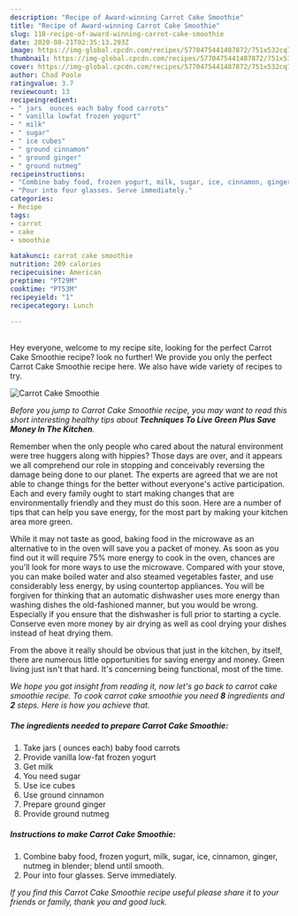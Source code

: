 ```yaml
---
description: "Recipe of Award-winning Carrot Cake Smoothie"
title: "Recipe of Award-winning Carrot Cake Smoothie"
slug: 118-recipe-of-award-winning-carrot-cake-smoothie
date: 2020-08-21T02:35:13.293Z
image: https://img-global.cpcdn.com/recipes/5770475441487872/751x532cq70/carrot-cake-smoothie-recipe-main-photo.jpg
thumbnail: https://img-global.cpcdn.com/recipes/5770475441487872/751x532cq70/carrot-cake-smoothie-recipe-main-photo.jpg
cover: https://img-global.cpcdn.com/recipes/5770475441487872/751x532cq70/carrot-cake-smoothie-recipe-main-photo.jpg
author: Chad Poole
ratingvalue: 3.7
reviewcount: 13
recipeingredient:
- " jars  ounces each baby food carrots"
- " vanilla lowfat frozen yogurt"
- " milk"
- " sugar"
- " ice cubes"
- " ground cinnamon"
- " ground ginger"
- " ground nutmeg"
recipeinstructions:
- "Combine baby food, frozen yogurt, milk, sugar, ice, cinnamon, ginger, nutmeg in blender; blend until smooth."
- "Pour into four glasses. Serve immediately."
categories:
- Recipe
tags:
- carrot
- cake
- smoothie

katakunci: carrot cake smoothie 
nutrition: 209 calories
recipecuisine: American
preptime: "PT29M"
cooktime: "PT53M"
recipeyield: "1"
recipecategory: Lunch

---
```

<br>
Hey everyone, welcome to my recipe site, looking for the perfect Carrot Cake Smoothie recipe? look no further! We provide you only the perfect Carrot Cake Smoothie recipe here. We also have wide variety of recipes to try.
<br>


![Carrot Cake Smoothie](https://img-global.cpcdn.com/recipes/5770475441487872/751x532cq70/carrot-cake-smoothie-recipe-main-photo.jpg)

<i>Before you jump to Carrot Cake Smoothie recipe, you may want to read this short interesting healthy tips about 
<strong>Techniques To Live Green Plus Save Money In The Kitchen</strong>.</i>
</br>

Remember when the only people who cared about the natural environment were tree huggers along with hippies? Those days are over, and it appears we all comprehend our role in stopping and conceivably reversing the damage being done to our planet. The experts are agreed that we are not able to change things for the better without everyone's active participation. Each and every family ought to start making changes that are environmentally friendly and they must do this soon. Here are a number of tips that can help you save energy, for the most part by making your kitchen area more green.

While it may not taste as good, baking food in the microwave as an alternative to in the oven will save you a packet of money. As soon as you find out it will require 75% more energy to cook in the oven, chances are you'll look for more ways to use the microwave. Compared with your stove, you can make boiled water and also steamed vegetables faster, and use considerably less energy, by using countertop appliances. You will be forgiven for thinking that an automatic dishwasher uses more energy than washing dishes the old-fashioned manner, but you would be wrong. Especially if you ensure that the dishwasher is full prior to starting a cycle. Conserve even more money by air drying as well as cool drying your dishes instead of heat drying them.

From the above it really should be obvious that just in the kitchen, by itself, there are numerous little opportunities for saving energy and money. Green living just isn't that hard. It's concerning being functional, most of the time.


<i>We hope you got insight from reading it, now let's go back to carrot cake smoothie recipe. To cook carrot cake smoothie you need <strong>8</strong> ingredients and <strong>2</strong> steps. Here is how you achieve that.
</i>

##### The ingredients needed to prepare Carrot Cake Smoothie:

1. Take  jars ( ounces each) baby food carrots
1. Provide  vanilla low-fat frozen yogurt
1. Get  milk
1. You need  sugar
1. Use  ice cubes
1. Use  ground cinnamon
1. Prepare  ground ginger
1. Provide  ground nutmeg


##### Instructions to make Carrot Cake Smoothie:

1. Combine baby food, frozen yogurt, milk, sugar, ice, cinnamon, ginger, nutmeg in blender; blend until smooth.
1. Pour into four glasses. Serve immediately.


<i>If you find this Carrot Cake Smoothie recipe useful please share it to your friends or family, thank you and good luck.</i>

